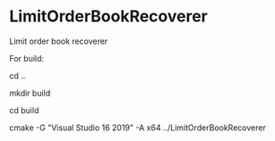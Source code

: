 # LimitOrderBookRecoverer
Limit order book recoverer

For build:

cd ..

mkdir build

cd build

cmake -G "Visual Studio 16 2019" -A x64 ../LimitOrderBookRecoverer
